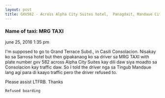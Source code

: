 ```yaml
---
layout: post
title: GXV582 - Across Alpha City Suites hotel,  Panagdait, Mandaue City
---
```


### Name of taxi: MRG TAXI

june 25, 2016 1:35 pm


I'm supposed to go to Grand Terrace Subd., in Casili Consolacion. Nisakay ko sa Sarrosa hotel but then gipakanaog ko sa driver sa MRG TAXI with plate number gxv 582 across Alpha City Suites kay dili daw siya moadto sa Consolacion kay traffic daw. So I told the driver nga sa Tingub Mandaue lang agi para di kaayo traffic pero the driver refused to. 

Please assist LTFRB. Thanks

```Refused boarding```

